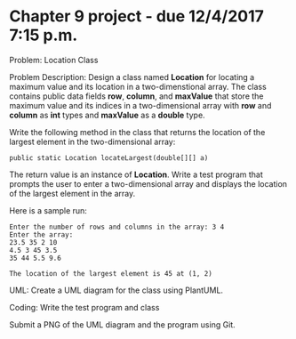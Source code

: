 # Chapter 9 project - due 12/4/2017 7:15 p.m.

Problem: Location Class

Problem Description:
Design a class named **Location** for locating a maximum value and its location in a two-dimenstional array.
The class contains public data fields **row**, **column**, and **maxValue** that store the maximum value and its indices 
in a two-dimensional array with **row** and **column** as **int** types and **maxValue** as a **double** type.

Write the following method in the class that returns the location of the largest element in the two-dimensional array:

```
public static Location locateLargest(double[][] a)
``` 
The return value is an instance of **Location**.
Write a test program that prompts the user to enter a two-dimensional array and displays the location of the largest element in the array.

Here is a sample run:

```
Enter the number of rows and columns in the array: 3 4
Enter the array:
23.5 35 2 10
4.5 3 45 3.5
35 44 5.5 9.6

The location of the largest element is 45 at (1, 2)
```

UML: Create a UML diagram for the class using PlantUML. 

Coding: Write the test program and class

Submit a PNG of the UML diagram and the program using Git.
